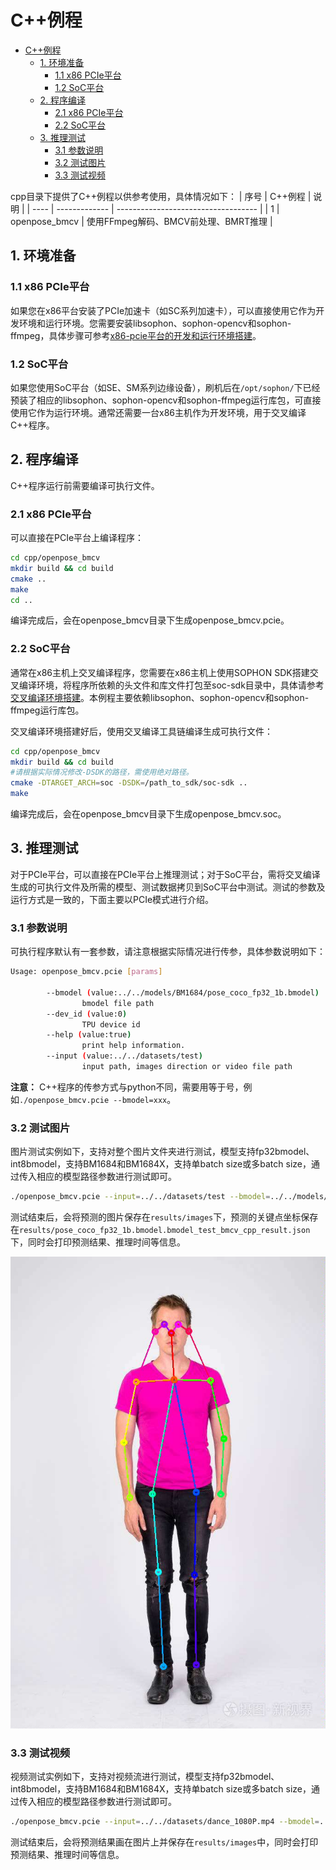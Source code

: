 # C++例程
* [C++例程](#c例程)
    * [1. 环境准备](#1-环境准备)
        * [1.1 x86 PCIe平台](#11-x86-pcie平台)
        * [1.2 SoC平台](#12-soc平台)
    * [2. 程序编译](#2-程序编译)
        * [2.1 x86 PCIe平台](#21-x86-pcie平台)
        * [2.2 SoC平台](#22-soc平台)
    * [3. 推理测试](#3-推理测试)
        * [3.1 参数说明](#31-参数说明)
        * [3.2 测试图片](#32-测试图片)
        * [3.3 测试视频](#33-测试视频)

cpp目录下提供了C++例程以供参考使用，具体情况如下：
| 序号  | C++例程      | 说明                                 |
| ---- | ------------- | -----------------------------------  |
| 1    | openpose_bmcv   | 使用FFmpeg解码、BMCV前处理、BMRT推理   |

## 1. 环境准备
### 1.1 x86 PCIe平台
如果您在x86平台安装了PCIe加速卡（如SC系列加速卡），可以直接使用它作为开发环境和运行环境。您需要安装libsophon、sophon-opencv和sophon-ffmpeg，具体步骤可参考[x86-pcie平台的开发和运行环境搭建](../../docs/Environment_Install_Guide.md#2-x86-pcie平台的开发和运行环境搭建)。

### 1.2 SoC平台
如果您使用SoC平台（如SE、SM系列边缘设备），刷机后在`/opt/sophon/`下已经预装了相应的libsophon、sophon-opencv和sophon-ffmpeg运行库包，可直接使用它作为运行环境。通常还需要一台x86主机作为开发环境，用于交叉编译C++程序。

## 2. 程序编译
C++程序运行前需要编译可执行文件。
### 2.1 x86 PCIe平台
可以直接在PCIe平台上编译程序：
```bash
cd cpp/openpose_bmcv
mkdir build && cd build
cmake .. 
make
cd ..
```
编译完成后，会在openpose_bmcv目录下生成openpose_bmcv.pcie。

### 2.2 SoC平台
通常在x86主机上交叉编译程序，您需要在x86主机上使用SOPHON SDK搭建交叉编译环境，将程序所依赖的头文件和库文件打包至soc-sdk目录中，具体请参考[交叉编译环境搭建](../../docs/Environment_Install_Guide.md#31-交叉编译环境搭建)。本例程主要依赖libsophon、sophon-opencv和sophon-ffmpeg运行库包。

交叉编译环境搭建好后，使用交叉编译工具链编译生成可执行文件：
```bash
cd cpp/openpose_bmcv
mkdir build && cd build
#请根据实际情况修改-DSDK的路径，需使用绝对路径。
cmake -DTARGET_ARCH=soc -DSDK=/path_to_sdk/soc-sdk ..  
make
```
编译完成后，会在openpose_bmcv目录下生成openpose_bmcv.soc。

## 3. 推理测试
对于PCIe平台，可以直接在PCIe平台上推理测试；对于SoC平台，需将交叉编译生成的可执行文件及所需的模型、测试数据拷贝到SoC平台中测试。测试的参数及运行方式是一致的，下面主要以PCIe模式进行介绍。
### 3.1 参数说明
可执行程序默认有一套参数，请注意根据实际情况进行传参，具体参数说明如下：
```bash
Usage: openpose_bmcv.pcie [params]

        --bmodel (value:../../models/BM1684/pose_coco_fp32_1b.bmodel)
                bmodel file path
        --dev_id (value:0)
                TPU device id
        --help (value:true)
                print help information.
        --input (value:../../datasets/test)
                input path, images direction or video file path
```
**注意：** C++程序的传参方式与python不同，需要用等于号，例如`./openpose_bmcv.pcie --bmodel=xxx`。

### 3.2 测试图片
图片测试实例如下，支持对整个图片文件夹进行测试，模型支持fp32bmodel、int8bmodel，支持BM1684和BM1684X，支持单batch size或多batch size，通过传入相应的模型路径参数进行测试即可。
```bash
./openpose_bmcv.pcie --input=../../datasets/test --bmodel=../../models/BM1684/pose_coco_fp32_1b.bmodel --dev_id=0
```
测试结束后，会将预测的图片保存在`results/images`下，预测的关键点坐标保存在`results/pose_coco_fp32_1b.bmodel.bmodel_test_bmcv_cpp_result.json`下，同时会打印预测结果、推理时间等信息。

![res](../pics/1_cpp_bmcv.jpeg)

### 3.3 测试视频
视频测试实例如下，支持对视频流进行测试，模型支持fp32bmodel、int8bmodel，支持BM1684和BM1684X，支持单batch size或多batch size，通过传入相应的模型路径参数进行测试即可。
```bash
./openpose_bmcv.pcie --input=../../datasets/dance_1080P.mp4 --bmodel=../../models/BM1684/pose_coco_fp32_1b.bmodel --dev_id=0
```
测试结束后，会将预测结果画在图片上并保存在`results/images`中，同时会打印预测结果、推理时间等信息。